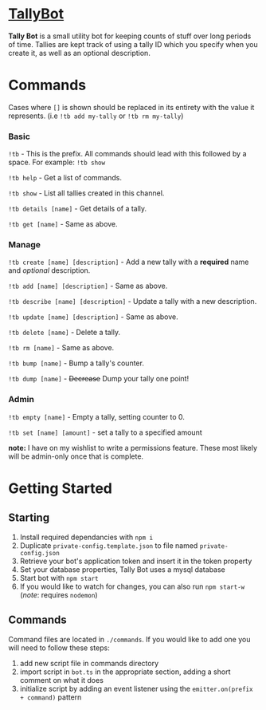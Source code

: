 # [TallyBot](https://discordbots.org/bot/494241511714586634)
**Tally Bot** is a small utility bot for keeping counts of stuff over long periods of time. Tallies are kept track of using a tally ID which you specify when you create it, as well as an optional description. 

# Commands
Cases where `[]` is shown should be replaced in its entirety with the value it represents. (i.e `!tb add my-tally` or `!tb rm my-tally`)

### Basic

`!tb` - This is the prefix. All commands should lead with this followed by a space. For example: `!tb show`

`!tb help` - Get a list of commands.

`!tb show` - List all tallies created in this channel.

`!tb details [name]` - Get details of a tally.

`!tb get [name]` - Same as above.

### Manage

`!tb create [name] [description]` - Add a new tally with a **required** name and _optional_ description.

`!tb add [name] [description]` - Same as above.

`!tb describe [name] [description]` - Update a tally with a new description.

`!tb update [name] [description]` - Same as above. 

`!tb delete [name]` - Delete a tally.

`!tb rm [name]` - Same as above.

`!tb bump [name]` - Bump a tally's counter.

`!tb dump [name]` - ~~Decrease~~ Dump your tally one point!

### Admin

`!tb empty [name]` - Empty a tally, setting counter to 0.

`!tb set [name] [amount]` - set a tally to a specified amount

**note:** I have on my wishlist to write a permissions feature. These most likely will be admin-only once that is complete.

# Getting Started
## Starting
1. Install required dependancies with `npm i`
2. Duplicate `private-config.template.json` to file named `private-config.json`
3. Retrieve your bot's application token and insert it in the token property
4. Set your database properties, Tally Bot uses a mysql database
5. Start bot with `npm start`
6. If you would like to watch for changes, you can also run `npm start-w` (_note_: requires `nodemon`)

## Commands
Command files are located in `./commands`. If you would like to add one you will need to follow these steps:
1. add new script file in commands directory
2. import script in `bot.ts` in the appropriate section, adding a short comment on what it does
3. initialize script by adding an event listener using the `emitter.on(prefix + command)` pattern


